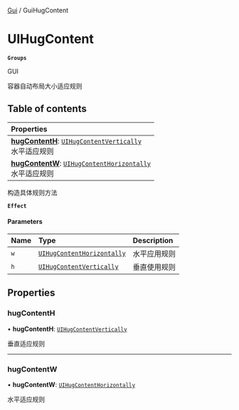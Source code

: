 [Gui](../groups/Gui.Gui.md) / GuiHugContent

# UIHugContent <Badge type="tip" text="Class" /> <Score text="UIHugContent" />

**`Groups`**

GUI

容器自动布局大小适应规则

## Table of contents

| Properties |
| :-----|
| **[hugContentH](UI.UIHugContent.md#hugcontenth)**: [`UIHugContentVertically`](../enums/UI.UIHugContentVertically.md) <br> 水平适应规则|
| **[hugContentW](UI.UIHugContent.md#hugcontentw)**: [`UIHugContentHorizontally`](../enums/UI.UIHugContentHorizontally.md) <br> 水平适应规则|

构造具体规则方法

**`Effect`**


#### Parameters

| Name | Type | Description |
| :------ | :------ | :------ |
| `w` | [`UIHugContentHorizontally`](../enums/UI.UIHugContentHorizontally.md) | 水平应用规则 |
| `h` | [`UIHugContentVertically`](../enums/UI.UIHugContentVertically.md) | 垂直使用规则 |

## Properties

### hugContentH <Score text="hugContentH" /> 

• **hugContentH**: [`UIHugContentVertically`](../enums/UI.UIHugContentVertically.md)

垂直适应规则

___

### hugContentW <Score text="hugContentW" /> 

• **hugContentW**: [`UIHugContentHorizontally`](../enums/UI.UIHugContentHorizontally.md)

水平适应规则
